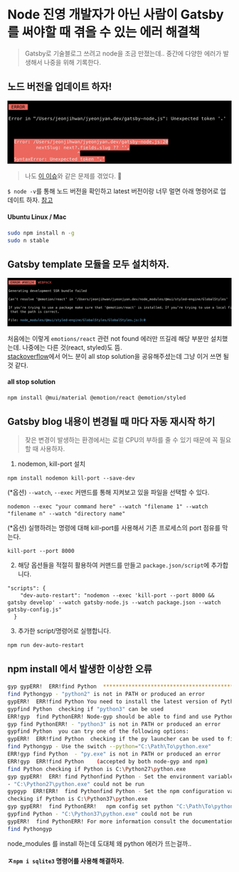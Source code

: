 # Node 진영 개발자가 아닌 사람이 Gatsby를 써야할 때 겪을 수 있는 에러 해결책
> Gatsby로 기술블로그 쓰려고 node을 조금 만졌는데.. 중간에 다양한 에러가 발생해서 나중을 위해 기록한다.

## 노드 버전을 업데이트 하자!

<img src="../../img/node-update-need.png" width="700px">

> 나도 [이 이슈](https://github.com/zoomkoding/zoomkoding-gatsby-blog/issues/16)와 같은 문제를 겪었다. 🥲

`$ node -v`를 통해 노드 버전을 확인하고 latest 버전이랑 너무 멀면 아래 명령어로 업데이트 하자. [참고](https://stackoverflow.com/a/47909570)

#### Ubuntu Linux / Mac

```sh
sudo npm install n -g
sudo n stable
```

## Gatsby template 모듈을 모두 설치하자.

<img src="../../img/webpack-error-module-not-found.png" width="800px">

처음에는 이렇게 `emotions/react` 관련 not found 에러만 뜨길레 해당 부분만 설치했는데. 나중에는 다른 것(react, styled)도 뜸.  
[stackoverflow](https://stackoverflow.com/a/70479813)에서 어느 분이 all stop solution을 공유해주셨는데 그냥 이거 쓰면 될 것 같다.

#### all stop solution
```sh
npm install @mui/material @emotion/react @emotion/styled
```

## Gatsby blog 내용이 변경될 때 마다 자동 재시작 하기
> 잦은 변경이 발생하는 환경에서는 로컬 CPU의 부하를 줄 수 있기 때문에 꼭 필요할 때 사용하자.  

1. nodemon, kill-port 설치
```shell
npm install nodemon kill-port --save-dev
```

(*옵션) `--watch`, `--exec` 커맨드를 통해 지켜보고 있을 파일을 선택할 수 있다.
```shell
nodemon --exec "your command here" --watch "filename 1" --watch "filename n" --watch "directory name"
```

(*옵션) 실행하려는 명령에 대해 kill-port를 사용해서 기존 프로세스의 port 점유를 막는다.
```shell
kill-port --port 8000
```

2. 해당 옵션들을 적절히 활용하여 커맨드를 만들고 `package.json/script`에 추가합니다.
```shell
"scripts": {
    "dev-auto-restart": "nodemon --exec 'kill-port --port 8000 && gatsby develop' --watch gatsby-node.js --watch package.json --watch gatsby-config.js"
  }
```

3. 추가한 script/명령어로 실행합니다.

```shell
npm run dev-auto-restart
```

## npm install 에서 발생한 이상한 오류

```sh
gyp gypERR!  ERR!find Python  **********************************************************
find Pythongyp - "python2" is not in PATH or produced an error
gypERR!  ERR!find Python You need to install the latest version of Python.
gypfind Python  checking if "python3" can be used
ERR!gyp  find PythonERR! Node-gyp should be able to find and use Python. If not,
gyp find PythonERR! - "python3" is not in PATH or produced an error
gypfind Python  you can try one of the following options:
gypERR!  ERR!find Python  checking if the py launcher can be used to find Python 2
find Pythongyp - Use the switch --python="C:\Path\To\python.exe"
ERR!gyp find Python  - "py.exe" is not in PATH or produced an error
ERR!gyp  ERR!find Python    (accepted by both node-gyp and npm)
find Python checking if Python is C:\Python27\python.exe
gyp gypERR!  ERR! find Pythonfind Python - Set the environment variable PYTHON
- "C:\Python27\python.exe" could not be run
gypgyp  ERR!ERR!  find Pythonfind Python - Set the npm configuration variable python:
checking if Python is C:\Python37\python.exe
gyp gypERR!  find PythonERR!   npm config set python "C:\Path\To\python.exe"
gypfind Python - "C:\Python37\python.exe" could not be run
gypERR!  find PythonERR! For more information consult the documentation at:
find Pythongyp
```

node_modules 를 install 하는데 도대체 왜 python 에러가 뜨는걸까..  
#### ㅈ`npm i sqlite3` 명령어를 사용해 해결하자.
